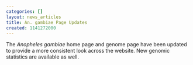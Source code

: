 ```yaml
---
categories: []
layout: news_articles
title: An. gambiae Page Updates
created: 1141272000
---
```

The <i>Anopheles gambiae</i> home page and genome page have been updated to provide a more consistent look across the website. New genomic statistics are available as well.
